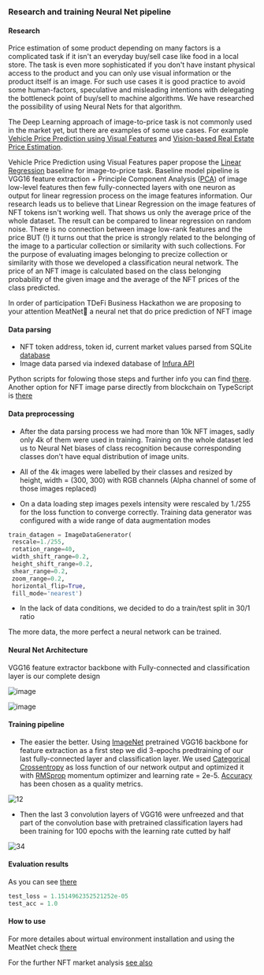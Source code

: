 ### Research and training Neural Net pipeline

#### Research

Price estimation of some product depending on many factors is a complicated task if it isn't an everyday buy/sell case like food in a local store. The task is even more sophisticated if you don't have instant physical access to the product and you can only use visual information or the product itself is an image. For such use cases it is good practice to avoid some human-factors, speculative and misleading intentions with delegating the bottleneck point of buy/sell to machine algorithms. We have researched the possibility of using Neural Nets for that algorithm.

The Deep Learning approach of image-to-price task is not commonly used in the market yet, but there are examples of some use cases. For example [Vehicle Price Prediction using Visual Features](https://arxiv.org/abs/1803.11227) and [Vision-based Real Estate Price Estimation](https://www.researchgate.net/publication/318528081_Vision-based_Real_Estate_Price_Estimation). 

Vehicle Price Prediction using Visual Features paper propose the [Linear Regression](https://en.wikipedia.org/wiki/Linear_regression) baseline for image-to-price task. Baseline model pipeline is VGG16 feature extraction + Principle Component Analysis ([PCA](https://scikit-learn.org/stable/modules/generated/sklearn.decomposition.PCA.html)) of image low-level features then few fully-connected layers with one neuron as output for linear regression process on the image features information. Our research leads us to believe that Linear Regression on the image features of NFT tokens isn't working well. That shows us only the average price of the whole dataset. The result can be compared to linear regression on random noise. There is no connection between image low-rank features and the price BUT (!) it turns out that the price is strongly related to the belonging of the image to a particular collection or similarity with such collections. For the purpose of evaluating images belonging to precize collection or similarity with those we developed a classification neural network. The price of an NFT image is calculated based on the class belonging probability of the given image and the average of the NFT prices of the class predicted.

In order of participation TDeFi Business Hackathon we are proposing to your attention MeatNet🥩 a neural net that do price prediction of NFT image


#### Data parsing

- NFT token address, token id, current market values parsed from SQLite [database](https://www.kaggle.com/simiotic/ethereum-nfts)
- Image data parsed via indexed database of [Infura API](https://infura.io/)

Python scripts for folowing those steps and further info you can find [there](https://github.com/meat-app-hack/nft-data-parser). Another option for NFT image parse directly from blockchain on TypeScript is [there](https://github.com/meat-app-hack/zora-nft-data-parser)

#### Data preprocessing

- After the data parsing process we had more than 10k NFT images, sadly only 4k of them were used in training. Training on the whole dataset led us to Neural Net biases of class recognition because corresponding classes don't have equal distribution of image units.

- All of the 4k images were labelled by their classes and resized by height, width = (300, 300) with RGB channels (Alpha channel of some of those images replaced)

- On a data loading step images pexels intensity were rescaled by 1./255 for the loss function to converge correctly. Training data generator was configured with a wide range of data augmentation modes

```python
train_datagen = ImageDataGenerator(
 rescale=1./255,
 rotation_range=40,
 width_shift_range=0.2,
 height_shift_range=0.2,
 shear_range=0.2,
 zoom_range=0.2,
 horizontal_flip=True,
 fill_mode='nearest')
 ```
 
 - In the lack of data conditions, we decided to do a train/test split in 30/1 ratio
 
The more data, the more perfect a neural network can be trained.
 
#### Neural Net Architecture

VGG16 feature extractor backbone with Fully-connected and classification layer is our complete design

![image](https://user-images.githubusercontent.com/44669029/142066229-aaf63bac-0a6d-442b-809c-2acb2f74549b.png)

![image](https://user-images.githubusercontent.com/44669029/142066573-6e785095-cd13-42f8-8ced-debacb966b90.png)

#### Training pipeline

- The easier the better. Using [ImageNet](https://www.image-net.org/) pretrained VGG16 backbone for feature extraction as a first step we did 3-epochs predtraining of our last fully-connected layer and classification layer. We used [Categorical Crossentropy](https://keras.io/api/losses/probabilistic_losses/#categorical_crossentropy-function) as loss function of our network output and optimized it with [RMSprop](https://keras.io/api/optimizers/rmsprop/) momentum optimizer and learning rate = 2e-5. [Accuracy](https://keras.io/api/metrics/accuracy_metrics/) has been chosen as a quality metrics.

![12](https://user-images.githubusercontent.com/44669029/142090489-eb92213a-6b2d-4622-892b-e5a309e878b1.png)

- Then the last 3 convolution layers of VGG16 were unfreezed and that part of the convolution base with pretrained classification layers had been training for 100 epochs with the learning rate cutted by half

![34](https://user-images.githubusercontent.com/44669029/142092070-b929f1ea-4eb0-44a5-b004-351b47e77b0d.png)

#### Evaluation results

As you can see [there](https://github.com/meat-app-hack/research-and-training-net/blob/main/classification_eval.ipynb)

```python
test_loss = 1.1514962352521252e-05
test_acc = 1.0
```

#### How to use

For more detailes about wirtual environment installation and using the MeatNet check [there](https://github.com/meat-app-hack/nft-predictor)

For the further NFT market analysis [see also](https://www.kaggle.com/simiotic/ethereum-nft-analysis)
